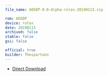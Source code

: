 ```yaml
---
file_name: AOSDP-9.0-Alpha-rolex-20190113.zip

rom: AOSDP
device: rolex
date: 20190113
archived: false
stable: false
gsi: false

official: true
builder: Thespartann
---
```


<!-- Insert downloads here: -->

* [Direct Download](https://ams01.downloads.aosdp.com/AOSDP-9.0-Alpha-rolex-20190113/)
